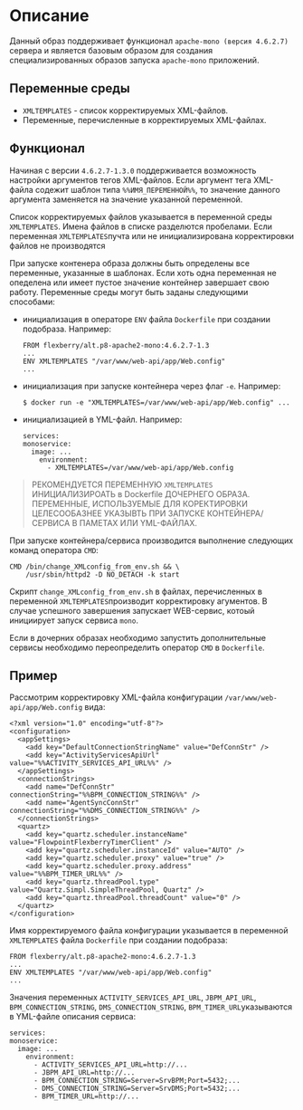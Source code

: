 # Описание

Данный образ поддерживает функционал `apache-mono (версия 4.6.2.7)` сервера 
и является базовым образом для создания специализированных образов запуска `apache-mono` приложений. 

## Переменные среды

- `XMLTEMPLATES` - список корректируемых XML-файлов.
- Переменные, перечисленные в корректируемых XML-файлах.

## Функционал

Начиная с версии `4.6.2.7-1.3.0` поддерживается возможность настройки аргументов тегов XML-файлов.
Если аргумент тега XML-файла содежит шаблон типа `%%ИМЯ_ПЕРЕМЕННОЙ%%`,
то значение данного аргумента заменяется на значение указанной переменной.

Список корректируемых файлов указывается в переменной среды `XMLTEMPLATES`.
Имена файлов в списке разделются пробелами.
Если переменная `XMLTEMPLATES`пучта или не инициализирована корректировки файлов не производятся

При запуске контенера образа должны быть определены все переменные, указанные в шаблонах.
Если хоть одна переменная не опеделена или имеет пустое значение контейнер завершает свою работу.
Переменные среды могут быть заданы следующими способами:
- инициализация в операторе `ENV` файла `Dockerfile` при создании подобраза. Например:
  ```
  FROM flexberry/alt.p8-apache2-mono:4.6.2.7-1.3
  ...
  ENV XMLTEMPLATES "/var/www/web-api/app/Web.config"
  ...
  ```
- инициализация при запуске контейнера через флаг `-e`. Например:
  ```
  $ docker run -e "XMLTEMPLATES=/var/www/web-api/app/Web.config" ...
  ```
  
- инициализацией в YML-файл. 
Например:
  ```
  services:
  monoservice:
    image: ...
      environment:
        - XMLTEMPLATES=/var/www/web-api/app/Web.config

> РЕКОМЕНДУЕТСЯ ПЕРЕМЕННУЮ `XMLTEMPLATES` ИНИЦИАЛИЗИРОАТЬ в Dockerfile ДОЧЕРНЕГО ОБРАЗА. ПЕРЕМЕННЫЕ, ИСПОЛЬЗУЕМЫЕ ДЛЯ КОРЕКТИРОВКИ ЦЕЛЕСООБАЗНЕЕ УКАЗЫВТЬ ПРИ ЗАПУСКЕ КОНТЕЙНЕРА/СЕРВИСА В ПАМЕТАХ ИЛИ YML-ФАЙЛАХ.   

При запуске контейнера/сервиса производится выполнение следующих команд оператора `CMD`:
```
CMD /bin/change_XMLconfig_from_env.sh && \
    /usr/sbin/httpd2 -D NO_DETACH -k start
```
Скрипт `change_XMLconfig_from_env.sh` в файлах, перечисленных в переменной `XMLTEMPLATES`производит корректировку агументов.
В случае успешного завершения запускает WEB-сервис, котоый инициирует запуск сервиса `mono`.

Если в дочерних образах необходимо запустить дополнительные сервисы необходимо переопределить оператор `CMD` в `Dockerfile`. 

## Пример

Рассмотрим корректировку XML-файла конфигурации  `/var/www/web-api/app/Web.config` вида: 
```
<?xml version="1.0" encoding="utf-8"?>
<configuration>
  <appSettings>
    <add key="DefaultConnectionStringName" value="DefConnStr" />
    <add key="ActivityServicesApiUrl" value="%%ACTIVITY_SERVICES_API_URL%%" />
  </appSettings>
  <connectionStrings>
    <add name="DefConnStr" connectionString="%%BPM_CONNECTION_STRING%%" />
    <add name="AgentSyncConnStr" connectionString="%%DMS_CONNECTION_STRING%%" />
  </connectionStrings>
  <quartz>
    <add key="quartz.scheduler.instanceName" value="FlowpointFlexberryTimerClient" />
    <add key="quartz.scheduler.instanceId" value="AUTO" />
    <add key="quartz.scheduler.proxy" value="true" />
    <add key="quartz.scheduler.proxy.address" value="%%BPM_TIMER_URL%%" />
    <add key="quartz.threadPool.type" value="Quartz.Simpl.SimpleThreadPool, Quartz" />
    <add key="quartz.threadPool.threadCount" value="0" />
  </quartz>
</configuration>
```

Имя корректируемого файла конфигурации указывается в переменной `XMLTEMPLATES` файла `Dockerfile` при создании подобраза:
  ```
  FROM flexberry/alt.p8-apache2-mono:4.6.2.7-1.3
  ...
  ENV XMLTEMPLATES "/var/www/web-api/app/Web.config"
  ...
  ```
Значения переменных 
`ACTIVITY_SERVICES_API_URL`, `JBPM_API_URL`,  `BPM_CONNECTION_STRING`, `DMS_CONNECTION_STRING`, `BPM_TIMER_URL`указываются в YML-файле описания сервиса:
```
services:
monoservice:
  image: ...
    environment:
      - ACTIVITY_SERVICES_API_URL=http://...
      - JBPM_API_URL=http://...
      - BPM_CONNECTION_STRING=Server=SrvBPM;Port=5432;...
      - DMS_CONNECTION_STRING=Server=SrvDMS;Port=5432;...
      - BPM_TIMER_URL=http://...
  ```
